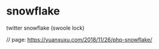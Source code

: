 # snowflake
twitter snowflake (swoole lock)

// page: https://yuanxuxu.com/2018/11/26/php-snowflake/
